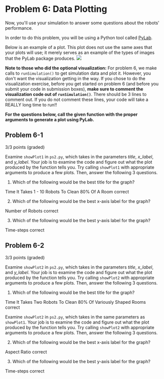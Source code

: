 # Problem 6: Data Plotting

Now, you'll use your simulation to answer some questions about the robots' performance.

In order to do this problem, you will be using a Python tool called [PyLab](http://www.scipy.org/getting-started.html).

Below is an example of a plot. This plot does not use the same axes that your plots will use; it merely serves as an example of the types of images that the PyLab package produces. ![](https://d37djvu3ytnwxt.cloudfront.net/assets/courseware/v1/5e3b84f365c85ef9f5413b3d0d681c3c/asset-v1:MITx+6.00.2x_7+1T2017+type@asset+block/files_ps07_files_sampleplot-small.png)

<b>Note to those who did the optional visualization:</b> For problem 6, we make calls to <code>runSimulation()</code> to get simulation data and plot it. However, you don't want the visualization getting in the way. If you chose to do the visualization exercise, before you get started on problem 6 (and before you submit your code in submission boxes), <b>make sure to comment the visualization code out of <code>runSimulation()</b></code>. There should be 3 lines to comment out. If you do not comment these lines, your code will take a REALLY long time to run!!

<b>For the questions below, call the given function with the proper arguments to generate a plot using PyLab.</b>

## Problem 6-1
3/3 points (graded)

Examine <code>showPlot1</code> in <code>ps2.py</code>, which takes in the parameters _title_, _x_label_, and _y_label_. Your job is to examine the code and figure out what the plot produced by the function tells you. Try calling <code>showPlot1</code> with appropriate arguments to produce a few plots. Then, answer the following 3 questions.

1. Which of the following would be the best title for the graph?

  Time It Takes 1 - 10 Robots To Clean 80% Of A Room correct

2. Which of the following would be the best x-axis label for the graph?

  Number of Robots correct

3. Which of the following would be the best y-axis label for the graph?

  Time-steps correct

## Problem 6-2
3/3 points (graded)

Examine <code>showPlot2</code> in <code>ps2.py</code>, which takes in the parameters _title_, _x_label_, and _y_label_. Your job is to examine the code and figure out what the plot produced by the function tells you. Try calling <code>showPlot2</code> with appropriate arguments to produce a few plots. Then, answer the following 3 questions.

1. Which of the following would be the best title for the graph?

  Time It Takes Two Robots To Clean 80% Of Variously Shaped Rooms correct

  Examine <code>showPlot2</code> in <code>ps2.py</code>, which takes in the same parameters as <code>showPlot1</code>. Your job is to examine the code and figure out what the plot produced by the function tells you. Try calling <code>showPlot2</code> with appropriate arguments to produce a few plots. Then, answer the following 3 questions.

2. Which of the following would be the best x-axis label for the graph?

  Aspect Ratio correct

3. Which of the following would be the best y-axis label for the graph?

  Time-steps correct
